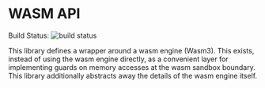 # WASM API

Build Status: ![build status](https://github.com/gramseyer/wasm_api/actions/workflows/cpp.yml/badge.svg)

This library defines a wrapper around a wasm engine (Wasm3).
This exists, instead of using the wasm engine directly,
as a convenient layer for implementing guards on memory accesses at the wasm sandbox boundary.
This library additionally abstracts away the details of the wasm engine itself.
